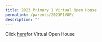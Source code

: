 ```yaml
---
title: 2023 Primary 1 Virtual Open House
permalink: /parents/2023P1VOP/
description: ""
---
```


Click [here](https://sites.google.com/moe.edu.sg/wgps-2023-primary-1-virtual-op/home)for Virtual Open House